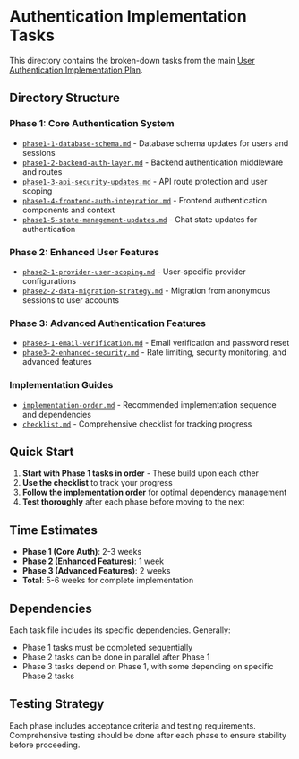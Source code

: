 # Authentication Implementation Tasks

This directory contains the broken-down tasks from the main [User Authentication Implementation Plan](../USER_AUTH_IMPLEMENTATION_PLAN.md).

## Directory Structure

### Phase 1: Core Authentication System
- [`phase1-1-database-schema.md`](./phase1-1-database-schema.md) - Database schema updates for users and sessions
- [`phase1-2-backend-auth-layer.md`](./phase1-2-backend-auth-layer.md) - Backend authentication middleware and routes
- [`phase1-3-api-security-updates.md`](./phase1-3-api-security-updates.md) - API route protection and user scoping
- [`phase1-4-frontend-auth-integration.md`](./phase1-4-frontend-auth-integration.md) - Frontend authentication components and context
- [`phase1-5-state-management-updates.md`](./phase1-5-state-management-updates.md) - Chat state updates for authentication

### Phase 2: Enhanced User Features
- [`phase2-1-provider-user-scoping.md`](./phase2-1-provider-user-scoping.md) - User-specific provider configurations
- [`phase2-2-data-migration-strategy.md`](./phase2-2-data-migration-strategy.md) - Migration from anonymous sessions to user accounts

### Phase 3: Advanced Authentication Features
- [`phase3-1-email-verification.md`](./phase3-1-email-verification.md) - Email verification and password reset
- [`phase3-2-enhanced-security.md`](./phase3-2-enhanced-security.md) - Rate limiting, security monitoring, and advanced features

### Implementation Guides
- [`implementation-order.md`](./implementation-order.md) - Recommended implementation sequence and dependencies
- [`checklist.md`](./checklist.md) - Comprehensive checklist for tracking progress

## Quick Start

1. **Start with Phase 1 tasks in order** - These build upon each other
2. **Use the checklist** to track your progress
3. **Follow the implementation order** for optimal dependency management
4. **Test thoroughly** after each phase before moving to the next

## Time Estimates

- **Phase 1 (Core Auth)**: 2-3 weeks
- **Phase 2 (Enhanced Features)**: 1 week
- **Phase 3 (Advanced Features)**: 2 weeks
- **Total**: 5-6 weeks for complete implementation

## Dependencies

Each task file includes its specific dependencies. Generally:
- Phase 1 tasks must be completed sequentially
- Phase 2 tasks can be done in parallel after Phase 1
- Phase 3 tasks depend on Phase 1, with some depending on specific Phase 2 tasks

## Testing Strategy

Each phase includes acceptance criteria and testing requirements. Comprehensive testing should be done after each phase to ensure stability before proceeding.
